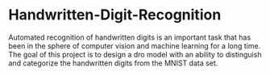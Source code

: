 # Handwritten-Digit-Recognition
Automated recognition of handwritten digits is an important task that has been in the sphere of computer vision and machine learning for a long time. The goal of this project is to design a dro model with an ability to distinguish and categorize the handwritten digits from the MNIST data set.
